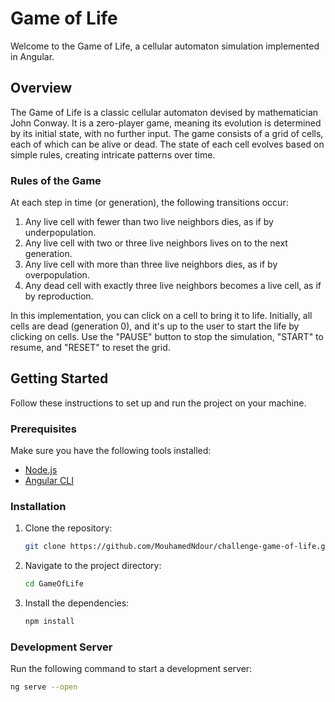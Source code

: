 # Game of Life

Welcome to the Game of Life, a cellular automaton simulation implemented in Angular.

## Overview

The Game of Life is a classic cellular automaton devised by mathematician John Conway. It is a zero-player game, meaning its evolution is determined by its initial state, with no further input. The game consists of a grid of cells, each of which can be alive or dead. The state of each cell evolves based on simple rules, creating intricate patterns over time.

### Rules of the Game

At each step in time (or generation), the following transitions occur:

1. Any live cell with fewer than two live neighbors dies, as if by underpopulation.
2. Any live cell with two or three live neighbors lives on to the next generation.
3. Any live cell with more than three live neighbors dies, as if by overpopulation.
4. Any dead cell with exactly three live neighbors becomes a live cell, as if by reproduction.

In this implementation, you can click on a cell to bring it to life. Initially, all cells are dead (generation 0), and it's up to the user to start the life by clicking on cells. Use the "PAUSE" button to stop the simulation, "START" to resume, and "RESET" to reset the grid.

## Getting Started

Follow these instructions to set up and run the project on your machine.

### Prerequisites

Make sure you have the following tools installed:

- [Node.js](https://nodejs.org/)
- [Angular CLI](https://angular.io/cli)

### Installation

1. Clone the repository:

    ```bash
    git clone https://github.com/MouhamedNdour/challenge-game-of-life.git
    ```

2. Navigate to the project directory:

    ```bash
    cd GameOfLife
    ```

3. Install the dependencies:

    ```bash
    npm install
    ```

### Development Server

Run the following command to start a development server:

```bash
ng serve --open
